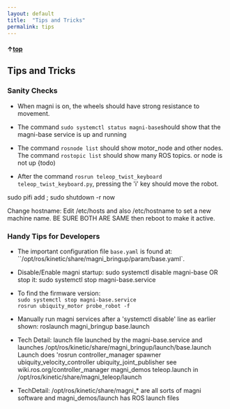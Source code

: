 ```yaml
---
layout: default
title:  "Tips and Tricks"
permalink: tips
---
```


#### &uarr;[top](https://ubiquityrobotics.github.io/learn/)
<!--
I think it would be good for Joe to try these things and for example say you should see about X lines for the 'rosnode list' and Y lines for  'rostopic list' for example.

Many of these are geared towards technical people who are working with the bot to develop things and need to stop and start nodes and so on but they are 'gold' for those people.

Suggest now that the 'pifi' line and change hostname items be way up as items 4 and 5 for example.  Then the 'technical ones' could be left off for now or put in as 'And for all the technical developers these are handy'.  -->
## Tips and Tricks

### Sanity Checks
* When magni is on, the wheels should have strong resistance to movement.  

* The command `sudo systemctl status magni-base`should show that the magni-base service is up and running

* The command `rosnode list` should show motor_node and other nodes. The command `rostopic list` should show many ROS topics. or node is not up {todo)

* After the command `rosrun teleop_twist_keyboard teleop_twist_keyboard.py`, pressing the 'i' key should move the robot.

sudo pifi add <yourWifiSsid> <yourWifiPassword> ; sudo shutdown -r now

Change hostname: Edit /etc/hosts and also /etc/hostname to set a new machine name.  BE SURE BOTH ARE SAME then reboot to make it active.

### Handy Tips for Developers

* The important configuration file `base.yaml` is found at: ``/opt/ros/kinetic/share/magni_bringup/param/base.yaml`.

* Disable/Enable magni startup:    sudo systemctl disable magni-base    OR stop it:  sudo systemctl stop magni-base.service

* To find the firmware version:  
    `sudo systemctl stop magni-base.service`  
    `rosrun ubiquity_motor probe_robot -f`     

*  Manually run magni services after a 'systemctl disable' line as earlier shown:    roslaunch magni_bringup base.launch

* Tech Detail: launch file launched by the magni-base.service and launches /opt/ros/kinetic/share/magni_bringup/launch/base.launch
        Launch does 'rosrun controller_manager spawner ubiquity_velocity_controller ubiquity_joint_publisher  see wiki.ros.org/controller_manager
         magni_demos teleop.launch in /opt/ros/kinetic/share/magni_teleop/launch

* TechDetail: /opt/ros/kinetic/share/magni_* are all sorts of magni software and magni_demos/launch has ROS launch files
